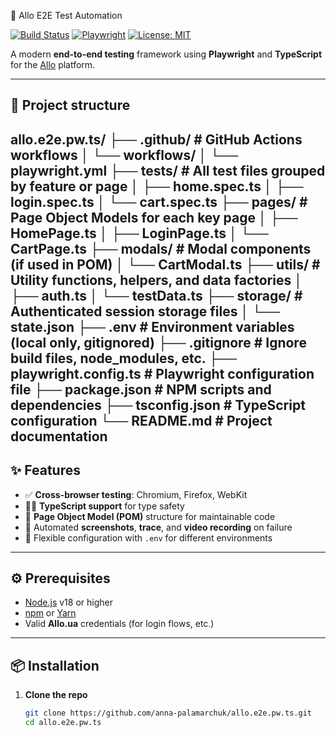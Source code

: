 🚀 Allo E2E Test Automation

[![Build Status](https://img.shields.io/github/actions/workflow/status/anna-palamarchuk/allo.e2e.pw.ts/ci.yml?branch=main&label=CI&logo=github)](https://github.com/anna-palamarchuk/allo.e2e.pw.ts/actions)
[![Playwright](https://img.shields.io/badge/Playwright-1.40-blue)](https://playwright.dev/)
[![License: MIT](https://img.shields.io/badge/License-MIT-green.svg)](LICENSE)

A modern **end-to-end testing** framework using **Playwright** and **TypeScript** for the [Allo](https://allo.ua) platform.

---

## 🌟 Project structure
allo.e2e.pw.ts/
├── .github/                  # GitHub Actions workflows
│   └── workflows/
│       └── playwright.yml
├── tests/                    # All test files grouped by feature or page
│   ├── home.spec.ts
│   ├── login.spec.ts
│   └── cart.spec.ts
├── pages/                    # Page Object Models for each key page
│   ├── HomePage.ts
│   ├── LoginPage.ts
│   └── CartPage.ts
├── modals/                   # Modal components (if used in POM)
│   └── CartModal.ts
├── utils/                    # Utility functions, helpers, and data factories
│   ├── auth.ts
│   └── testData.ts
├── storage/                  # Authenticated session storage files
│   └── state.json
├── .env                      # Environment variables (local only, gitignored)
├── .gitignore                # Ignore build files, node_modules, etc.
├── playwright.config.ts      # Playwright configuration file
├── package.json              # NPM scripts and dependencies
├── tsconfig.json             # TypeScript configuration
└── README.md                 # Project documentation
---

## ✨ Features

- ✅ **Cross-browser testing**: Chromium, Firefox, WebKit  
- 🧑‍💻 **TypeScript support** for type safety  
- 🧰 **Page Object Model (POM)** structure for maintainable code  
- 🧷 Automated **screenshots**, **trace**, and **video recording** on failure  
- 🔧 Flexible configuration with `.env` for different environments

---

## ⚙️ Prerequisites

- [Node.js](https://nodejs.org/) v18 or higher  
- [npm](https://www.npmjs.com/) or [Yarn](https://yarnpkg.com/)  
- Valid **Allo.ua** credentials (for login flows, etc.)

---

## 📦 Installation

1. **Clone the repo**  
   ```bash
   git clone https://github.com/anna-palamarchuk/allo.e2e.pw.ts.git
   cd allo.e2e.pw.ts
